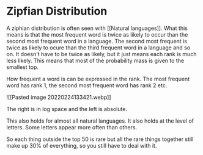 # Zipfian Distribution
A ziphian distribution is often seen with [[Natural languages]]. What this means is that the most frequent word is twice as likely to occur than the second most frequent word in a language. The second most frequent is twice as likely to ocure than the third frequent word in a language and so on. It doesn't have to be twice as likely, but it just means each rank is much less likely. This means that most of the probability mass is given to the smallest top. 

How frequent a word is can be expressed in the rank. The most frequent word has rank 1, the second most frequent word has rank 2 etc. 

![[Pasted image 20220224133421.webp]]

The right is in log space and the left is absolute.

This also holds for almost all natural languages. It also holds at the level of letters. Some letters appear more often than others.  

So each thing outside the top 50 is rare but all the rare things together still make up 30% of everything, so you still have to deal with it. 



